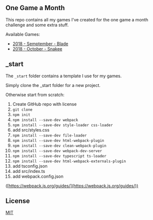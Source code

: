 ## One Game a Month

This repo contains all my games I've created for the one game a month challenge and some extra stuff.

Available Games:
- [2018 - Semptember - Blade](https://enc-ee.github.io/onegameamonth/2018-09/)
- [2018 - October - Snakee](https://enc-ee.github.io/onegameamonth/2018-10/)

## _start

The `_start` folder contains a template I use for my games.

Simply clone the _start folder for a new project.

Otherwise start from scratch:

1. Create GitHub repo with license
1. `git clone`
1. `npm init`
1. `npm install --save-dev webpack`
1. `npm install --save-dev style-loader css-loader`
1. add src/styles.css
1. `npm install --save-dev file-loader`
1. `npm install --save-dev html-webpack-plugin`
1. `npm install --save-dev clean-webpack-plugin`
1. `npm install --save-dev webpack-dev-server`
1. `npm install --save-dev typescript ts-loader`
1. `npm install --save-dev html-webpack-externals-plugin`
1. add tsconfig.json
1. add src/index.ts
1. add webpack.config.json

([https://webpack.js.org/guides/](https://webpack.js.org/guides/))

## License

[MIT](https://github.com/Enc-EE/onegameamonth/blob/master/LICENSE)